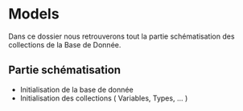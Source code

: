 # Models

Dans ce dossier nous retrouverons tout la partie schématisation des collections de la Base de Donnée.



## Partie schématisation

- Initialisation de la base de donnée
- Initialisation des collections ( Variables, Types, ... )

